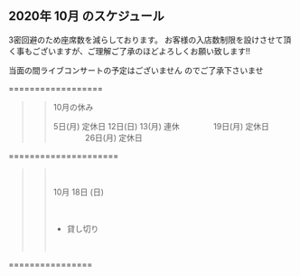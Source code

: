 ## 2020年 10月 のスケジュール
 

3密回避のため座席数を減らしております。
お客様の入店数制限を設けさせて頂く事もございますが、ご理解ご了承のほどよろしくお願い致します!!

>>
>>
>>

当面の間ライブコンサートの予定はございません
のでご了承下さいませ

>>
>>
>>
>>




==================




>>10月の休み
>>
>>
>>    5日(月)  定休日
>>    12日(日) 13(月) 連休
　　　　19日(月)  定休日
　　　　26日(月)  定休日


>>
>>


=====================
>>
>> <br/>
>>
>> 10月 18日 (日)
>> 
>> <br/>
>>
>> - 貸し切り
>>
>>
>> <br/>
>>
>>
>> 
>>
>>  
>>
>>
>>


 ================

